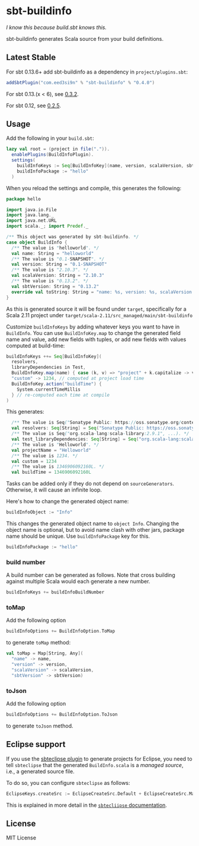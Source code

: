 sbt-buildinfo
=============

*I know this because build.sbt knows this.*

sbt-buildinfo generates Scala source from your build definitions.

Latest Stable
-------------

For sbt 0.13.6+ add sbt-buildinfo as a dependency in `project/plugins.sbt`:


```scala
addSbtPlugin("com.eed3si9n" % "sbt-buildinfo" % "0.4.0")
```

For sbt 0.13.(x < 6), see [0.3.2](https://github.com/sbt/sbt-buildinfo/tree/0.3.2).

For sbt 0.12, see [0.2.5](https://github.com/sbt/sbt-buildinfo/tree/0.2.5).

Usage
-----

Add the following in your `build.sbt`:

```scala
lazy val root = (project in file(".")).
  enablePlugins(BuildInfoPlugin).
  settings(
    buildInfoKeys := Seq[BuildInfoKey](name, version, scalaVersion, sbtVersion),
    buildInfoPackage := "hello"
  )
```

When you reload the settings and compile, this generates the following:

```scala
package hello

import java.io.File
import java.lang._
import java.net.URL
import scala._; import Predef._

/** This object was generated by sbt-buildinfo. */
case object BuildInfo {
  /** The value is "helloworld". */
  val name: String = "helloworld"
  /** The value is "0.1-SNAPSHOT". */
  val version: String = "0.1-SNAPSHOT"
  /** The value is "2.10.3". */
  val scalaVersion: String = "2.10.3"
  /** The value is "0.13.2". */
  val sbtVersion: String = "0.13.2"
  override val toString: String = "name: %s, version: %s, scalaVersion: %s, sbtVersion: %s" format (name, version, scalaVersion, sbtVersion)
}
```

As this is generated source it will be found under `target`, specifically for a Scala 2.11 project under `target/scala-2.11/src_managed/main/sbt-buildinfo`

Customize `buildInfoKeys` by adding whatever keys you want to have in `BuildInfo`. You can use `BuildInfoKey.map` to change the generated field name and value, add new fields with tuples, or add new fields with values computed at build-time:

```scala
buildInfoKeys ++= Seq[BuildInfoKey](
  resolvers,
  libraryDependencies in Test,
  BuildInfoKey.map(name) { case (k, v) => "project" + k.capitalize -> v.capitalize },
  "custom" -> 1234, // computed at project load time
  BuildInfoKey.action("buildTime") {
    System.currentTimeMillis
  } // re-computed each time at compile
)
```

This generates:

```scala
  /** The value is Seq("Sonatype Public: https://oss.sonatype.org/content/groups/public"). */
  val resolvers: Seq[String] = Seq("Sonatype Public: https://oss.sonatype.org/content/groups/public")
  /** The value is Seq("org.scala-lang:scala-library:2.9.1", ...). */
  val test_libraryDependencies: Seq[String] = Seq("org.scala-lang:scala-library:2.9.1", ...)
  /** The value is "Helloworld". */
  val projectName = "Helloworld"
  /** The value is 1234. */
  val custom = 1234
  /** The value is 1346906092160L. */
  val buildTime = 1346906092160L
```

Tasks can be added only if they do not depend on `sourceGenerators`. Otherwise, it will cause an infinite loop.

Here's how to change the generated object name:

```scala
buildInfoObject := "Info"
```

This changes the generated object name to `object Info`. Changing the object name is optional, but to avoid name clash with other jars, package name should be unique. Use `buildInfoPackage` key for this.

```scala
buildInfoPackage := "hello"
```

### build number

A build number can be generated as follows. Note that cross building against multiple Scala would each generate a new number.

```scala
buildInfoKeys += buildInfoBuildNumber
```

### toMap

Add the following option

```scala
buildInfoOptions += BuildInfoOption.ToMap
```

to generate `toMap` method:

```scala
val toMap = Map[String, Any](
  "name" -> name,
  "version" -> version,
  "scalaVersion" -> scalaVersion,
  "sbtVersion" -> sbtVersion)
```

### toJson

Add the following option

```scala
buildInfoOptions += BuildInfoOption.ToJson
```

to generate `toJson` method.

Eclipse support
---------------

If you use the [sbteclipse plugin](https://github.com/typesafehub/sbteclipse) to generate projects for Eclipse, you need to tell `sbteclipse` that the generated `BuildInfo.scala` is a _managed source_, i.e., a generated source file.

To do so, you can configure `sbteclipse` as follows:

```scala
EclipseKeys.createSrc := EclipseCreateSrc.Default + EclipseCreateSrc.Managed
```

This is explained in more detail in the [`sbtecliipse` documentation](https://github.com/typesafehub/sbteclipse/wiki/Using-sbteclipse).

License
-------

MIT License
